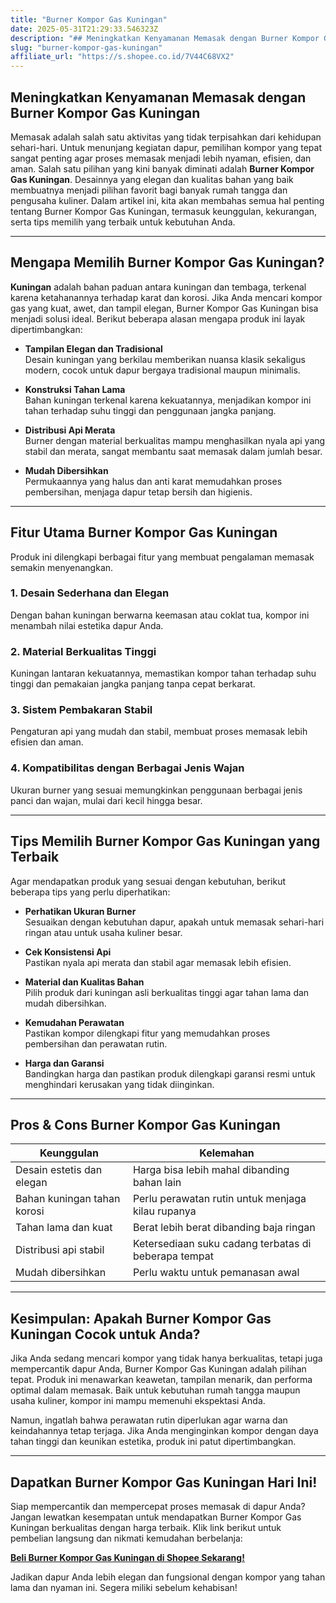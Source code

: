 ```yaml
---
title: "Burner Kompor Gas Kuningan"
date: 2025-05-31T21:29:33.546323Z
description: "## Meningkatkan Kenyamanan Memasak dengan Burner Kompor Gas Kuningan..."
slug: "burner-kompor-gas-kuningan"
affiliate_url: "https://s.shopee.co.id/7V44C68VX2"
---
```

## Meningkatkan Kenyamanan Memasak dengan Burner Kompor Gas Kuningan

Memasak adalah salah satu aktivitas yang tidak terpisahkan dari kehidupan sehari-hari. Untuk menunjang kegiatan dapur, pemilihan kompor yang tepat sangat penting agar proses memasak menjadi lebih nyaman, efisien, dan aman. Salah satu pilihan yang kini banyak diminati adalah **Burner Kompor Gas Kuningan**. Desainnya yang elegan dan kualitas bahan yang baik membuatnya menjadi pilihan favorit bagi banyak rumah tangga dan pengusaha kuliner. Dalam artikel ini, kita akan membahas semua hal penting tentang Burner Kompor Gas Kuningan, termasuk keunggulan, kekurangan, serta tips memilih yang terbaik untuk kebutuhan Anda.

---

## Mengapa Memilih Burner Kompor Gas Kuningan?

**Kuningan** adalah bahan paduan antara kuningan dan tembaga, terkenal karena ketahanannya terhadap karat dan korosi. Jika Anda mencari kompor gas yang kuat, awet, dan tampil elegan, Burner Kompor Gas Kuningan bisa menjadi solusi ideal. Berikut beberapa alasan mengapa produk ini layak dipertimbangkan:

- **Tampilan Elegan dan Tradisional**  
  Desain kuningan yang berkilau memberikan nuansa klasik sekaligus modern, cocok untuk dapur bergaya tradisional maupun minimalis.

- **Konstruksi Tahan Lama**  
  Bahan kuningan terkenal karena kekuatannya, menjadikan kompor ini tahan terhadap suhu tinggi dan penggunaan jangka panjang.

- **Distribusi Api Merata**  
  Burner dengan material berkualitas mampu menghasilkan nyala api yang stabil dan merata, sangat membantu saat memasak dalam jumlah besar.

- **Mudah Dibersihkan**  
  Permukaannya yang halus dan anti karat memudahkan proses pembersihan, menjaga dapur tetap bersih dan higienis.

---

## Fitur Utama Burner Kompor Gas Kuningan

Produk ini dilengkapi berbagai fitur yang membuat pengalaman memasak semakin menyenangkan.

### 1. Desain Sederhana dan Elegan

Dengan bahan kuningan berwarna keemasan atau coklat tua, kompor ini menambah nilai estetika dapur Anda.  

### 2. Material Berkualitas Tinggi

Kuningan lantaran kekuatannya, memastikan kompor tahan terhadap suhu tinggi dan pemakaian jangka panjang tanpa cepat berkarat.

### 3. Sistem Pembakaran Stabil

Pengaturan api yang mudah dan stabil, membuat proses memasak lebih efisien dan aman.

### 4. Kompatibilitas dengan Berbagai Jenis Wajan

Ukuran burner yang sesuai memungkinkan penggunaan berbagai jenis panci dan wajan, mulai dari kecil hingga besar.

---

## Tips Memilih Burner Kompor Gas Kuningan yang Terbaik

Agar mendapatkan produk yang sesuai dengan kebutuhan, berikut beberapa tips yang perlu diperhatikan:

- **Perhatikan Ukuran Burner**  
  Sesuaikan dengan kebutuhan dapur, apakah untuk memasak sehari-hari ringan atau untuk usaha kuliner besar.

- **Cek Konsistensi Api**  
  Pastikan nyala api merata dan stabil agar memasak lebih efisien.

- **Material dan Kualitas Bahan**  
  Pilih produk dari kuningan asli berkualitas tinggi agar tahan lama dan mudah dibersihkan.

- **Kemudahan Perawatan**  
  Pastikan kompor dilengkapi fitur yang memudahkan proses pembersihan dan perawatan rutin.

- **Harga dan Garansi**  
  Bandingkan harga dan pastikan produk dilengkapi garansi resmi untuk menghindari kerusakan yang tidak diinginkan.

---

## Pros & Cons Burner Kompor Gas Kuningan

| Keunggulan                      | Kelemahan                       |
|---------------------------------|--------------------------------|
| Desain estetis dan elegan     | Harga bisa lebih mahal dibanding bahan lain   |
| Bahan kuningan tahan korosi    | Perlu perawatan rutin untuk menjaga kilau rupanya |
| Tahan lama dan kuat            | Berat lebih berat dibanding baja ringan      |
| Distribusi api stabil         | Ketersediaan suku cadang terbatas di beberapa tempat |
| Mudah dibersihkan             | Perlu waktu untuk pemanasan awal            |

---

## Kesimpulan: Apakah Burner Kompor Gas Kuningan Cocok untuk Anda?

Jika Anda sedang mencari kompor yang tidak hanya berkualitas, tetapi juga mempercantik dapur Anda, Burner Kompor Gas Kuningan adalah pilihan tepat. Produk ini menawarkan keawetan, tampilan menarik, dan performa optimal dalam memasak. Baik untuk kebutuhan rumah tangga maupun usaha kuliner, kompor ini mampu memenuhi ekspektasi Anda.

Namun, ingatlah bahwa perawatan rutin diperlukan agar warna dan keindahannya tetap terjaga. Jika Anda menginginkan kompor dengan daya tahan tinggi dan keunikan estetika, produk ini patut dipertimbangkan.

---

## Dapatkan Burner Kompor Gas Kuningan Hari Ini!

Siap mempercantik dan mempercepat proses memasak di dapur Anda? Jangan lewatkan kesempatan untuk mendapatkan Burner Kompor Gas Kuningan berkualitas dengan harga terbaik. Klik link berikut untuk pembelian langsung dan nikmati kemudahan berbelanja:

[**Beli Burner Kompor Gas Kuningan di Shopee Sekarang!**](https://s.shopee.co.id/7V44C68VX2)

Jadikan dapur Anda lebih elegan dan fungsional dengan kompor yang tahan lama dan nyaman ini. Segera miliki sebelum kehabisan!
